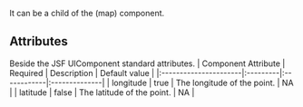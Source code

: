 It can be a child of the (map) component.

## Attributes ##
Beside the JSF UIComponent standard attributes.
| Component Attribute   | Required | Description | Default value |
|:----------------------|:---------|:------------|:--------------|
| longitude             | true     | The longitude of the point. | NA            |
| latitude              | false    | The latitude of the point. | NA            |